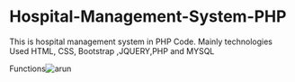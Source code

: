 # Hospital-Management-System-PHP
This is hospital management system in PHP Code. Mainly technologies Used HTML, CSS, Bootstrap ,JQUERY,PHP and MYSQL
 
 Functions![arun](https://user-images.githubusercontent.com/82833518/117769920-ef311b00-b251-11eb-9480-0e57262cd8cd.jpg)
